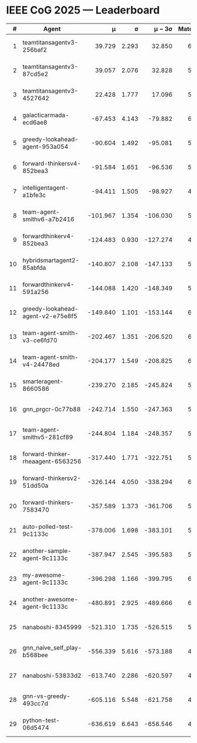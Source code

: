 # IEEE CoG 2025 — Leaderboard

| # | Agent | μ | σ | μ − 3σ | Matches | Updated |
|---:|---|---:|---:|---:|---:|---|
| 1 | teamtitansagentv3-256baf2 | 39.729 | 2.293 | 32.850 | 6168 | 2025-08-19 10:05 |
| 2 | teamtitansagentv3-87cd5e2 | 39.057 | 2.076 | 32.828 | 5972 | 2025-08-19 10:05 |
| 3 | teamtitansagentv3-4527642 | 22.428 | 1.777 | 17.096 | 5796 | 2025-08-19 10:05 |
| 4 | galacticarmada-ecd6ae8 | -67.453 | 4.143 | -79.882 | 6000 | 2025-08-19 10:05 |
| 5 | greedy-lookahead-agent-953a054 | -90.604 | 1.492 | -95.081 | 5708 | 2025-08-19 10:05 |
| 6 | forward-thinkersv4-852bea3 | -91.584 | 1.651 | -96.536 | 5139 | 2025-08-19 10:05 |
| 7 | intelligentagent-a1bfe3c | -94.411 | 1.505 | -98.927 | 4816 | 2025-08-19 10:05 |
| 8 | team-agent-smithv6-a7b2416 | -101.967 | 1.354 | -106.030 | 5760 | 2025-08-19 10:05 |
| 9 | forwardthinkerv4-852bea3 | -124.483 | 0.930 | -127.274 | 4791 | 2025-08-19 10:05 |
| 10 | hybridsmartagent2-85abfda | -140.807 | 2.108 | -147.133 | 5590 | 2025-08-19 10:05 |
| 11 | forwardthinkerv4-591a256 | -144.088 | 1.420 | -148.349 | 5310 | 2025-08-19 10:05 |
| 12 | greedy-lookahead-agent-v2-e75e8f5 | -149.840 | 1.101 | -153.144 | 6008 | 2025-08-19 10:05 |
| 13 | team-agent-smith-v3-ce6fd70 | -202.467 | 1.351 | -206.520 | 6482 | 2025-08-19 10:05 |
| 14 | team-agent-smith-v4-24478ed | -204.177 | 1.549 | -208.825 | 6202 | 2025-08-19 10:05 |
| 15 | smarteragent-8660586 | -239.270 | 2.185 | -245.824 | 5110 | 2025-08-19 10:05 |
| 16 | gnn_prgcr-0c77b88 | -242.714 | 1.550 | -247.363 | 5710 | 2025-08-19 10:05 |
| 17 | team-agent-smithv5-281cf89 | -244.804 | 1.184 | -248.357 | 5980 | 2025-08-19 10:05 |
| 18 | forward-thinker-rheaagent-6563256 | -317.440 | 1.771 | -322.751 | 5502 | 2025-08-19 10:05 |
| 19 | forward-thinkersv2-51dd50a | -326.144 | 4.050 | -338.294 | 6062 | 2025-08-19 10:05 |
| 20 | forward-thinkers-7583470 | -357.589 | 1.373 | -361.706 | 5440 | 2025-08-19 10:05 |
| 21 | auto-polled-test-9c1133c | -378.006 | 1.698 | -383.101 | 5520 | 2025-08-19 10:05 |
| 22 | another-sample-agent-9c1133c | -387.947 | 2.545 | -395.583 | 5860 | 2025-08-19 10:05 |
| 23 | my-awesome-agent-9c1133c | -396.298 | 1.166 | -399.795 | 6260 | 2025-08-19 10:05 |
| 24 | another-awesome-agent-9c1133c | -480.891 | 2.925 | -489.666 | 6520 | 2025-08-19 10:05 |
| 25 | nanaboshi-8345999 | -521.310 | 1.735 | -526.515 | 5040 | 2025-08-19 10:05 |
| 26 | gnn_naive_self_play-b568bee | -556.339 | 5.616 | -573.188 | 4920 | 2025-08-19 10:05 |
| 27 | nanaboshi-53833d2 | -613.740 | 2.286 | -620.597 | 4440 | 2025-08-19 10:05 |
| 28 | gnn-vs-greedy-493cc7d | -605.116 | 5.548 | -621.758 | 4980 | 2025-08-19 10:05 |
| 29 | python-test-06d5474 | -636.619 | 6.643 | -656.546 | 4830 | 2025-08-19 10:05 |

